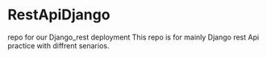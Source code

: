 # RestApiDjango
repo for our Django_rest deployment
This repo is for mainly Django rest Api practice with diffrent senarios.
